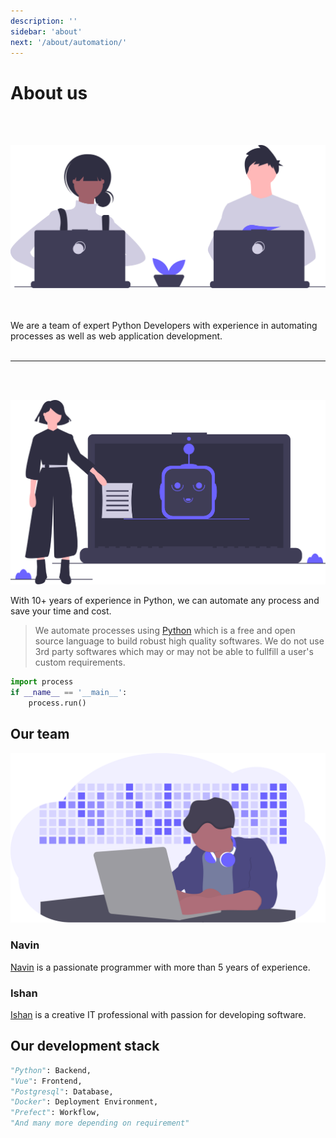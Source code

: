 ```yaml
---
description: ''
sidebar: 'about'
next: '/about/automation/'
---
```


# About us

</br>
</br>

![About](../../src/assets/about_hero.svg)

</br>
</br>
We are a team of expert Python Developers with experience in automating processes as well as web application development.

</br>
</br>

---

</br>
</br>

![Automation](../../src/assets/automation.svg)


With 10+ years of experience in Python, we can automate any process and save your time and cost.

> We automate processes using [Python](https://www.python.org/) which is a free and open source     language to build robust high quality softwares. We do not use 3rd party softwares which may or may   not be able to fullfill a user's custom requirements.

```python
import process
if __name__ == '__main__':
    process.run()
```

## Our team

![Navin](../../src/assets/navin.svg)


### Navin

[Navin](https://navinkarkera.github.io/) is a passionate programmer with more than 5 years of experience.

### Ishan
[Ishan](https://imasdekar.gitlab.io/) is a creative IT professional with passion for developing software.


## Our development stack

```python
"Python": Backend,
"Vue": Frontend,
"Postgresql": Database,
"Docker": Deployment Environment,
"Prefect": Workflow,
"And many more depending on requirement"
```
